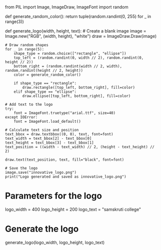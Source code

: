 from PIL import Image, ImageDraw, ImageFont
import random

def generate_random_color():
    return tuple(random.randint(0, 255) for _ in range(3))

def generate_logo(width, height, text):
    # Create a blank image
    image = Image.new("RGB", (width, height), "white")
    draw = ImageDraw.Draw(image)

    # Draw random shapes
    for _ in range(5):
        shape_type = random.choice(["rectangle", "ellipse"])
        top_left = (random.randint(0, width // 2), random.randint(0, height // 2))
        bottom_right = (random.randint(width // 2, width), random.randint(height // 2, height))
        color = generate_random_color()

        if shape_type == "rectangle":
            draw.rectangle([top_left, bottom_right], fill=color)
        elif shape_type == "ellipse":
            draw.ellipse([top_left, bottom_right], fill=color)

    # Add text to the logo
    try:
        font = ImageFont.truetype("arial.ttf", size=40)
    except IOError:
        font = ImageFont.load_default()

    # Calculate text size and position
    text_bbox = draw.textbbox((0, 0), text, font=font)
    text_width = text_bbox[2] - text_bbox[0]
    text_height = text_bbox[3] - text_bbox[1]
    text_position = ((width - text_width) // 2, (height - text_height) // 2)

    draw.text(text_position, text, fill="black", font=font)

    # Save the logo
    image.save("innovative_logo.png")
    print("Logo generated and saved as innovative_logo.png")

# Parameters for the logo
logo_width = 400
logo_height = 200
logo_text = "samskruti college"
# Generate the logo
generate_logo(logo_width, logo_height, logo_text)
